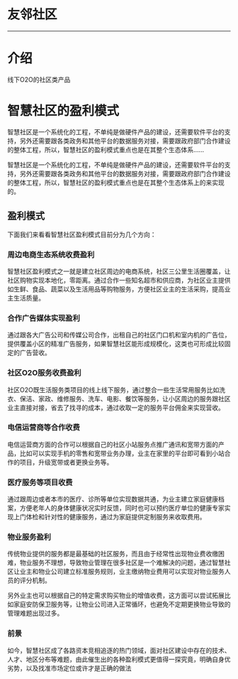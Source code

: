 # 友邻社区
-------

# 介绍

线下O2O的社区类产品

# 智慧社区的盈利模式

智慧社区是一个系统化的工程，不单纯是做硬件产品的建设，还需要软件平台的支持，另外还需要跟各类政务和其他平台的数据服务对接，需要跟政府部门合作建设的整体工程，所以，智慧社区的盈利模式重点也是在其整个生态体系……

智慧社区是一个系统化的工程，不单纯是做硬件产品的建设，还需要软件平台的支持，另外还需要跟各类政务和其他平台的数据服务对接，需要跟政府部门合作建设的整体工程，所以，智慧社区的盈利模式重点也是在其整个生态体系上的来实现的。

## 盈利模式

下面我们来看看智慧社区盈利模式目前分为几个方向：

### 周边电商生态系统收费盈利
 
  智慧社区盈利模式之一就是建立社区周边的电商系统，社区三公里生活圈覆盖，让社区购物实现本地化，零距离。通过合作一些知名超市和供应商，为社区业主提供如生鲜、食品、蔬菜以及生活用品等购物服务，方便社区业主的生活采购，提高业主生活质量。

### 合作广告媒体实现盈利

   通过跟各大广告公司和传媒公司合作，出租自己的社区门口机和室内机的广告位，提供覆盖小区的精准广告服务，如果智慧社区能形成规模化，这类也可形成比较固定的广告营收。

### 社区O2O服务收费盈利

社区O2O既生活服务类项目的线上线下服务，通过整合一些生活常用服务比如洗衣、保洁、家政、维修服务、洗车、电影、餐饮等服务，让小区周边的服务跟社区业主直接对接，省去了找寻的成本，通过收取一定的服务平台佣金来实现营收。

### 电信运营商等合作收费

电信运营商方面的合作可以根据自己的社区小站服务点推广通讯和宽带方面的产品，比如可以实现手机的零售和宽带业务办理，业主在家里的平台即可看到小站合作的项目，升级宽带或者更换业务等。

### 医疗服务等项目收费

通过跟周边或者本市的医疗、诊所等单位实现数据共通，为业主建立家庭健康档案，方便老年人的身体健康状况实时反馈，同时也可以预约医疗单位的健康专家实现上门体检和针对性的健康服务，通过为家庭提供定制服务来收取费用。

### 物业服务盈利

传统物业提供的服务都是最基础的社区服务，而且由于经常性出现物业费收缴困难，物业服务不理想，导致物业管理在很多社区是一个难解决的问题，通过智慧社区让业主和物业公司建立标准服务规则，业主缴纳物业费用可以实现对物业服务人员的评分机制。

另外业主也可以根据自己的特定需求购买物业的增值收费，这方面可以尝试拓展比如家庭安防保卫服务等，让物业公司进入正常循环，也避免不定期更换物业导致的管理难题出现过多。

### 前景

如今，智慧社区成了各路资本竞相追逐的热门领域，面对社区建设中存在的技术、人才、地区分布等难题，由此催生出的各种盈利模式更值得一探究竟，明确自身优劣势，以及找准市场定位或许才是正确的做法

